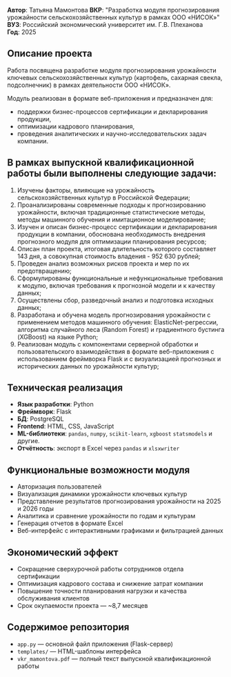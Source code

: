 **Автор**: Татьяна Мамонтова
**ВКР**: "Разработка модуля прогнозирования урожайности сельскохозяйственных культур в рамках ООО «НИСОК»"
**ВУЗ**: Российский экономический университет им. Г.В. Плеханова  
**Год**: 2025  

## Описание проекта
Работа посвящена разработке модуля прогнозирования урожайности ключевых сельскохозяйственных культур (картофель, сахарная свекла, подсолнечник) в рамках деятельности ООО «НИСОК».  

Модуль реализован в формате веб-приложения и предназначен для:  
- поддержки бизнес-процессов сертификации и декларирования продукции,  
- оптимизации кадрового планирования,  
- проведения аналитических и научно-исследовательских задач компании.  

## В рамках выпускной квалификационной работы были выполнены следующие задачи:
1. Изучены факторы, влияющие на урожайность сельскохозяйственных культур в Российской Федерации;
2. Проанализированы современные подходы к прогнозированию урожайности, включая традиционные статистические методы, методы машинного обучения и имитационное моделирование;
3. Изучен и описан бизнес-процесс сертификации и декларирования продукции в компании, обоснована необходимость внедрения прогнозного модуля для оптимизации планирования ресурсов;
4. Описан план проекта, итоговая длительность которого составляет 143 дня, а совокупная стоимость владения - 952 630 рублей;
5. Проведен анализ возможных рисков проекта и мер по их предотвращению;
6. Сформулированы функциональные и нефункциональные требования к модулю, включая требования к прогнозной модели и к качеству данных;
7. Осуществлены сбор, разведочный анализ и подготовка исходных данных;
8. Разработана и обучена модель прогнозирования урожайности с применением методов машинного обучения: ElasticNet-регрессии, алгоритма случайного леса (Random Forest) и градиентного бустинга (XGBoost) на языке Python;
9. Реализован модуль с компонентами серверной обработки и пользовательского взаимодействия в формате веб-приложения с использованием фреймворка Flask и с визуализацией прогнозных и исторических данных по урожайности культур;

## Техническая реализация
- **Язык разработки**: Python  
- **Фреймворк**: Flask  
- **БД**: PostgreSQL  
- **Frontend**: HTML, CSS, JavaScript  
- **ML-библиотеки**: `pandas`, `numpy`, `scikit-learn`, `xgboost` `statsmodels` и другие. 
- **Отчётность**: экспорт в Excel через `pandas` и `xlsxwriter`  

## Функциональные возможности модуля
- Авторизация пользователей  
- Визуализация динамики урожайности ключевых культур  
- Представление результатов прогнозирования урожайности на 2025 и 2026 годы  
- Аналитика и сравнение урожайности по годам и культурам  
- Генерация отчетов в формате Excel  
- Веб-интерфейс с интерактивными графиками и фильтрацией данных  

## Экономический эффект
- Сокращение сверхурочной работы сотрудников отдела сертификации  
- Оптимизация кадрового состава и снижение затрат компании  
- Повышение точности планирования нагрузки и качества обслуживания клиентов  
- Срок окупаемости проекта — ~8,7 месяцев  

## Содержимое репозитория
- `app.py` — основной файл приложения (Flask-сервер)  
- `templates/` — HTML-шаблоны интерфейса
- `vkr_mamontova.pdf` — полный текст выпускной квалификационной работы  
